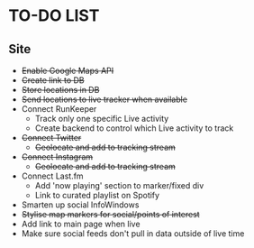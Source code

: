 # TO-DO LIST

## Site
- ~~Enable Google Maps API~~
- ~~Create link to DB~~
- ~~Store locations in DB~~
- ~~Send locations to live tracker when available~~
- Connect RunKeeper
	- Track only one specific Live activity
	- Create backend to control which Live activity to track
- ~~Connect Twitter~~
	- ~~Geolocate and add to tracking stream~~
- ~~Connect Instagram~~
	- ~~Geolocate and add to tracking stream~~
- Connect Last.fm
	- Add 'now playing' section to marker/fixed div
	- Link to curated playlist on Spotify
- Smarten up social InfoWindows
- ~~Stylise map markers for social/points of interest~~
- Add link to main page when live
- Make sure social feeds don't pull in data outside of live time
